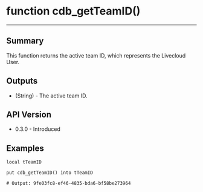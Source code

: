 # function cdb_getTeamID()
---
## Summary
This function returns the active team ID, which represents the Livecloud User.

## Outputs
 * (String) - The active team ID.

## API Version
* 0.3.0 - Introduced

## Examples
```
local tTeamID

put cdb_getTeamID() into tTeamID

# Output: 9fe03fc8-ef46-4835-bda6-bf58be273964
``` 